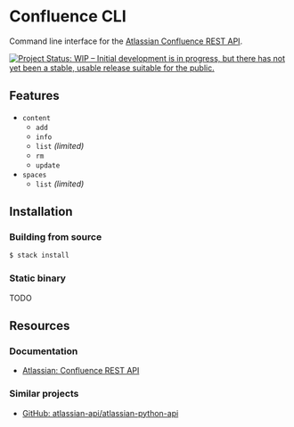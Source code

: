# Confluence CLI

Command line interface for the [Atlassian Confluence REST API](https://developer.atlassian.com/cloud/confluence/rest/v1/intro/#about).

<a href="https://www.repostatus.org/#wip"><img src="https://www.repostatus.org/badges/latest/wip.svg" alt="Project Status: WIP – Initial development is in progress, but there has not yet been a stable, usable release suitable for the public." /></a>

## Features

- `content`
  - `add`
  - `info`
  - `list` _(limited)_
  - `rm`
  - `update`
- `spaces`
  - `list` _(limited)_

## Installation

### Building from source

```sh
$ stack install
```

### Static binary

TODO

## Resources

### Documentation

- [Atlassian: Confluence REST API](https://developer.atlassian.com/cloud/confluence/rest/v1/intro/#about)

### Similar projects

- [GitHub: atlassian-api/atlassian-python-api](https://github.com/atlassian-api/atlassian-python-api/)
